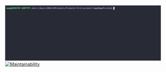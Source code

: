 ![Demo GIF](demo.gif)
[![Maintainability](https://api.codeclimate.com/v1/badges/your-project-badge-id/maintainability)](https://codeclimate.com/github/your-repo-name/maintainability)
